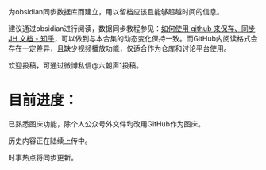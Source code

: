 为obsidian同步数据库而建立，用以留档应该且能够超越时间的信息。

建议通过obsidian进行阅读，数据同步教程参见：[如何使用 github 来保存、同步 JH 文档 - 知乎](https://zhuanlan.zhihu.com/p/380200295)，可以做到与本合集的动态变化保持一致。而GitHub内阅读格式会存在一定差异，且缺少视频播放功能，仅适合作为仓库和讨论平台使用。

欢迎投稿，可通过微博私信@六朝声1投稿。

# 目前进度：
已熟悉图床功能，除个人公众号外文件均改用GitHub作为图床。

历史内容正在陆续上传中。

时事热点将同步更新。